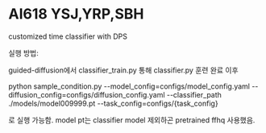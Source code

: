 # AI618 YSJ,YRP,SBH
customized time classifier with DPS

실행 방법:

guided-diffusion에서 classifier_train.py 통해 classifier.py 훈련 완료 이후 

python sample_condition.py --model_config=configs/model_config.yaml --diffusion_config=configs/diffusion_config.yaml   --classifier_path ./models/model009999.pt --task_config=configs/{task_config}

로 실행 가능함. model pt는 classifier model 제외하곤 pretrained ffhq 사용했음.
